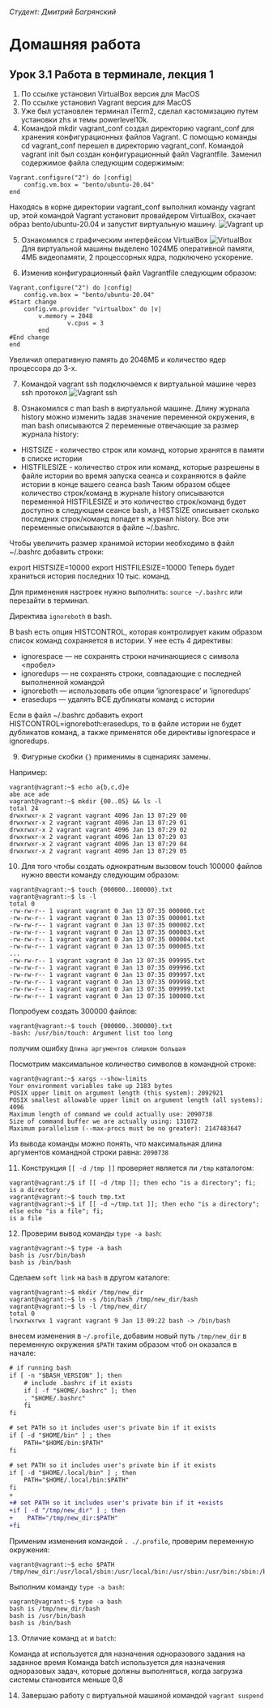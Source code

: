 *Студент: Дмитрий Багрянский*

# Домашняя работа

## Урок 3.1 Работа в терминале, лекция 1

1. По ссылке установил VirtualBox версия для MacOS
2. По ссылке установил Vagrant версия для MacOS
3. Уже был установлен терминал iTerm2, сделал кастомизацию путем установки zhs и темы powerlevel10k.
4. Командой mkdir vagrant_conf создал директорию vagrant_conf для хранения конфигурационных файлов Vagrant. С помощью команды cd vagrant_conf перешел в директорию vagrant_conf. Командой vagrant init был создан конфигурационный файл Vagrantfile. Заменил содержимое файла следующим содержимым:
```
Vagrant.configure("2") do |config|
    config.vm.box = "bento/ubuntu-20.04"
end
```
Находясь в корне директории vagrant_conf выполнил команду vagrant up, этой командой Vagrant установит провайдером VirtualBox, скачает образ bento/ubuntu-20.04 и запустит виртуальную машину.
![Vagrant up](img/Vagrant_up.jpeg)

5. Ознакомился с графическим интерфейсом VirtualBox
![VirtualBox](img/VBox.jpeg)
Для виртуальной машины выделено 1024МБ оперативной памяти, 4МБ видеопамяти, 2 процессорных ядра, подключено ускорение.

6. Изменив конфигурационный файл Vagrantfile следующим образом:
```
Vagrant.configure("2") do |config|
	config.vm.box = "bento/ubuntu-20.04"
#Start change
	config.vm.provider "virtualbox" do |v|
		v.memory = 2048
             	v.cpus = 3
    	end
#End change
end
```
Увеличил оперативную память до 2048МБ и количество ядер процессора до 3-х.

7. Командой vagrant ssh подключаемся к виртуальной машине через ssh протокол
![Vagrant ssh](img/Vagrant_ssh.jpeg)

8. Ознакомился с man bash в виртуальной машине.
Длину журнала history можно изменить задав значение переменной окружения, в man bash описываются 2 переменные отвечающие за размер журнала history:
* HISTSIZE - количество строк или команд, которые хранятся в памяти в списке истории
* HISTFILESIZE - количество строк или команд, которые разрешены в файле истории во время запуска сеанса и сохраняются в файле истории в конце вашего сеанса bash
Таким образом общее количество строк/команд в журнале history описываются переменной HISTFILESIZE и это количество строк/команд будет доступно в следующем сеансе bash, а HISTSIZE описывает сколько последних строк/команд попадет в журнал history.
Все эти переменные описываются в файле ~/.bashrc.

Чтобы увеличить размер хранимой истории необходимо в файл ~/.bashrc добавить строки:

export HISTSIZE=10000
export HISTFILESIZE=10000
Теперь будет храниться история последних 10 тыс. команд.

Для применения настроек нужно выполнить:
`source ~/.bashrc`
или перезайти в терминал.

Директива `ignoreboth` в bash.

В bash есть опция HISTCONTROL, которая контролирует каким образом список команд сохраняется в истории.
У нее есть 4 директивы:
* ignorespace — не сохранять строки начинающиеся с символа <пробел>
* ignoredups — не сохранять строки, совпадающие с последней выполненной командой
* ignoreboth — использовать обе опции ‘ignorespace’ и ‘ignoredups’
* erasedups — удалять ВСЕ дубликаты команд с истории

Если в файл ~/.bashrc добавить export HISTCONTROL=ignoreboth:erasedups, то в файле истории не будет дубликатов команд, а также применятся обе директивы ignorespace и ignoredups.

9. Фигурные скобки `{}` применимы в сценариях замены.

Например:

```
vagrant@vagrant:~$ echo a{b,c,d}e
abe ace ade
vagrant@vagrant:~$ mkdir {00..05} && ls -l
total 24
drwxrwxr-x 2 vagrant vagrant 4096 Jan 13 07:29 00
drwxrwxr-x 2 vagrant vagrant 4096 Jan 13 07:29 01
drwxrwxr-x 2 vagrant vagrant 4096 Jan 13 07:29 02
drwxrwxr-x 2 vagrant vagrant 4096 Jan 13 07:29 03
drwxrwxr-x 2 vagrant vagrant 4096 Jan 13 07:29 04
drwxrwxr-x 2 vagrant vagrant 4096 Jan 13 07:29 05
  ```

10. Для того чтобы создать однократным вызовом touch 100000 файлов нужно ввести команду следующим образом:

```
vagrant@vagrant:~$ touch {000000..100000}.txt
vagrant@vagrant:~$ ls -l
total 0
-rw-rw-r-- 1 vagrant vagrant 0 Jan 13 07:35 000000.txt
-rw-rw-r-- 1 vagrant vagrant 0 Jan 13 07:35 000001.txt
-rw-rw-r-- 1 vagrant vagrant 0 Jan 13 07:35 000002.txt
-rw-rw-r-- 1 vagrant vagrant 0 Jan 13 07:35 000003.txt
-rw-rw-r-- 1 vagrant vagrant 0 Jan 13 07:35 000004.txt
-rw-rw-r-- 1 vagrant vagrant 0 Jan 13 07:35 000005.txt
...
-rw-rw-r-- 1 vagrant vagrant 0 Jan 13 07:35 099995.txt
-rw-rw-r-- 1 vagrant vagrant 0 Jan 13 07:35 099996.txt
-rw-rw-r-- 1 vagrant vagrant 0 Jan 13 07:35 099997.txt
-rw-rw-r-- 1 vagrant vagrant 0 Jan 13 07:35 099998.txt
-rw-rw-r-- 1 vagrant vagrant 0 Jan 13 07:35 099999.txt
-rw-rw-r-- 1 vagrant vagrant 0 Jan 13 07:35 100000.txt
```
Попробуем создать 300000 файлов:
```
vagrant@vagrant:~$ touch {000000..300000}.txt
-bash: /usr/bin/touch: Argument list too long
```
получим ошибку `Длина аргументов слишком большая`

Посмотрим максимальное количество символов в командной строке:
```
vagrant@vagrant:~$ xargs --show-limits
Your environment variables take up 2183 bytes
POSIX upper limit on argument length (this system): 2092921
POSIX smallest allowable upper limit on argument length (all systems): 4096
Maximum length of command we could actually use: 2090738
Size of command buffer we are actually using: 131072
Maximum parallelism (--max-procs must be no greater): 2147483647
```

Из вывода команды можно понять, что максимальная длина аргументов командной строки равна: `2090738`

11. Конструкция `[[ -d /tmp ]]` проверяет является ли `/tmp` каталогом:
```
vagrant@vagrant:/$ if [[ -d /tmp ]]; then echo "is a directory"; fi;
is a directory
vagrant@vagrant:~$ touch tmp.txt
vagrant@vagrant:~$ if [[ -d ~/tmp.txt ]]; then echo "is a directory"; else echo "is a file"; fi;
is a file
```
12. Проверим вывод команды `type -a bash`:
```
vagrant@vagrant:~$ type -a bash
bash is /usr/bin/bash
bash is /bin/bash
```
Сделаем `soft link` на `bash` в другом каталоге:
```
vagrant@vagrant:~$ mkdir /tmp/new_dir
vagrant@vagrant:~$ ln -s /bin/bash /tmp/new_dir/bash
vagrant@vagrant:~$ ls -l /tmp/new_dir/
total 0
lrwxrwxrwx 1 vagrant vagrant 9 Jan 13 09:22 bash -> /bin/bash
```
внесем изменения в `~/.profile`, добавим новый путь `/tmp/new_dir` в переменную окружения `$PATH` таким образом чтоб он оказался в начале:

```diff
# if running bash
if [ -n "$BASH_VERSION" ]; then
    # include .bashrc if it exists
    if [ -f "$HOME/.bashrc" ]; then
	. "$HOME/.bashrc"
    fi
fi

# set PATH so it includes user's private bin if it exists
if [ -d "$HOME/bin" ] ; then
    PATH="$HOME/bin:$PATH"
fi

# set PATH so it includes user's private bin if it exists
if [ -d "$HOME/.local/bin" ] ; then
    PATH="$HOME/.local/bin:$PATH"
fi
+
+# set PATH so it includes user's private bin if it +exists
+if [ -d "/tmp/new_dir" ] ; then
+    PATH="/tmp/new_dir:$PATH"
+fi
```
Применим изменения командой `. ./.profile`, проверим переменную окружения:
```
vagrant@vagrant:~$ echo $PATH
/tmp/new_dir:/usr/local/sbin:/usr/local/bin:/usr/sbin:/usr/bin:/sbin:/bin:/usr/games:/usr/local/games:/snap/bin
```
Выполним команду `type -a bash`:
```
vagrant@vagrant:~$ type -a bash
bash is /tmp/new_dir/bash
bash is /usr/bin/bash
bash is /bin/bash
```
13. Отличие команд `at` и `batch`:

Команда at используется для назначения одноразового задания на заданное время
Команда batch используется для назначения одноразовых задач, которые должны выполняться, когда загрузка системы становится меньше 0,8

14. Завершаю работу с виртуальной машиной командой `vagrant suspend`
